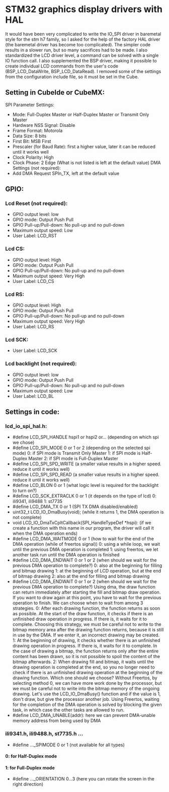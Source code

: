 # STM32 graphics display drivers with HAL

It would have been very complicated to write the IO_SPI driver in baremetal style for the stm h7 family, 
so I asked for the help of the factory HAL driver (the baremetal driver has become too complicated). 
The simpler code results in a slower run, but so many sacrifices had to be made. 
I also standardized the LCD driver level, a command can be solved with a single IO function call. 
I also supplemented the BSP driver, making it possible to create individual LCD commands from 
the user's code (BSP_LCD_DataWrite, BSP_LCD_DataRead). I removed some of the settings from the 
configuration include file, so it must be set in the Cube.

## Setting in CubeIde or CubeMX:
SPI
Parameter Settings:
- Mode: Full-Duplex Master or Half-Duplex Master or Transmit Only Master
- Hardware NSS Signal: Disable
- Frame Format: Motorola
- Data Size: 8 bits
- First Bit: MSB First
- Prescaler (for Baud Rate): first a higher value, later it can be reduced until it works well
- Clock Polarity: High
- Clock Phase: 2 Edge
(What is not listed is left at the default value)
DMA Settings (not required):
- Add DMA Request SPIn_TX, left at the default value
  
## GPIO:
### Lcd Reset (not required):
- GPIO output level: low
- GPIO mode: Output Push Pull
- GPIO Pull-up/Pull-down: No pull-up and no pull-down
- Maximum output speed: Low
- User Label: LCD_RST
### Lcd CS:
- GPIO output level: High
- GPIO mode: Output Push Pull
- GPIO Pull-up/Pull-down: No pull-up and no pull-down
- Maximum output speed: Very High
- User Label: LCD_CS
### Lcd RS:
- GPIO output level: High
- GPIO mode: Output Push Pull
- GPIO Pull-up/Pull-down: No pull-up and no pull-down
- Maximum output speed: Very High
- User Label: LCD_RS
### Lcd SCK:
- User Label: LCD_SCK
### Lcd backlight (not required):
- GPIO output level: low
- GPIO mode: Output Push Pull
- GPIO Pull-up/Pull-down: No pull-up and no pull-down
- Maximum output speed: Low
- User Label: LCD_BL

## Settings in code:
### lcd_io_spi_hal.h:
- #define LCD_SPI_HANDLE   hspi1 or hspi2 or... (depending on which spi we chose)
- #define LCD_SPI_MODE     0 or 1 or 2 (depending on the selected spi mode)
  0: if SPI mode is Transmit Only Master
  1: if SPI mode is Half-Duplex Master
  2: if SPI mode is Full-Duplex Master
- #define LCD_SPI_SPD_WRITE (a smaller value results in a higher speed. reduce it until it works well)
- #define LCD_SPI_SPD_READ  (a smaller value results in a higher speed. reduce it until it works well)
- #define LCD_BLON 0 or 1 (what logic level is required for the backlight to turn on?)
- #define LCD_SCK_EXTRACLK  0 or 1 (it depends on the type of lcd)
  0: ili9341, ili9488
  1: st7735
- #define LCD_DMA_TX 0 or 1 (SPI TX DMA disabled/enabled)
- uint32_t LCD_IO_DmaBusy(void); (while it returns 1, the DMA operation is not complete)
- void LCD_IO_DmaTxCpltCallback(SPI_HandleTypeDef *hspi): (if we create a function with this name in our program, 
  the driver will call it when the DMA operation ends)
- #define LCD_DMA_WAITMODE  0 or 1 (how to wait for the end of the DMA operation (while of freertos signal))
  0: using a while loop, we wait until the previous DMA operation is completed
  1: using freertos, we let another task run until the DMA operation is finished
- #define LCD_DMA_ENDWAIT   0 or 1 or 2 (when should we wait for the previous DMA operation to complete?)
  0: also at the beginning for filling and bitmap drawing
  1: at the beginning of LCD operation, but at the end of bitmap drawing
  2: also at the end for filling and bitmap drawing
- #define LCD_DMA_ENDWAIT   0 or 1 or 2 (when should we wait for the previous DMA operation to complete?)
  Using dma, the draw function can return immediately after starting the fill and bitmap draw operation.
  If you want to draw again at this point, you have to wait for the previous operation to finish. 
  We can choose when to wait from among 3 strategies.
  0: After each drawing function, the function returns as soon as possible. 
  At the start of the draw function, it checks if there is an unfinished draw operation in progress. 
  If there is, it waits for it to complete. 
  Choosing this strategy, we must be careful not to write to the bitmap memory area after the drawing 
  function returns, because it is still in use by the DMA. 
  If we enter it, an incorrect drawing may be created.
  1: At the beginning of drawing, it checks whether there is an unfinished drawing operation in progress. 
  If there is, it waits for it to complete. In the case of drawing a bitmap, the function returns 
  only after the entire content has been drawn, so it is not possible to spoil the content of the 
  bitmap afterwards.
  2: When drawing fill and bitmap, it waits until the drawing operation is completed at the end, 
  so you no longer need to check if there is an unfinished drawing operation at the beginning 
  of the drawing function.
  Which one should we choose? Without Freertos, by selecting method 0, 
  we can have more work done by the processor, but we must be careful not to write into the 
  bitmap memory of the ongoing drawing. Let's use the LCD_IO_DmaBusy() function and if 
  the value is 1, don't draw, but give the processor another job. 
  Using Freertos, waiting for the completion of the DMA operation is solved by blocking the given task, 
  in which case the other tasks are allowed to run.	
- #define LCD_DMA_UNABLE(addr): here we can prevent DMA-unable memory address from being used by DMA

### ili9341.h, ili9488.h, st7735.h ...
- #define  ..._SPIMODE 0 or 1 (not available for all types)
#### 0: for Half-Duplex mode
#### 1: for Full-Duplex mode
- #define  ..._ORIENTATION  0...3 (here you can rotate the screen in the right direction)
